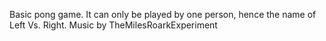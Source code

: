 Basic pong game. It can only be played by one person, hence the name of Left Vs. Right.
Music by TheMilesRoarkExperiment
